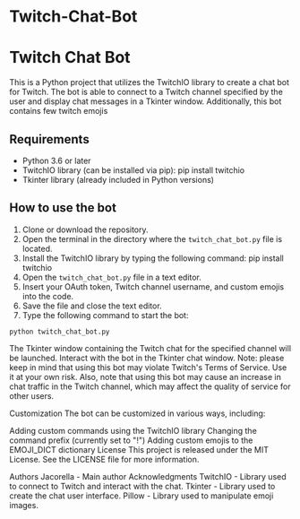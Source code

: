 # Twitch-Chat-Bot

# Twitch Chat Bot

This is a Python project that utilizes the TwitchIO library to create a chat bot for Twitch. The bot is able to connect to a Twitch channel specified by the user and display chat messages in a Tkinter window. Additionally, this bot contains few twitch emojis

## Requirements

- Python 3.6 or later
- TwitchIO library (can be installed via pip):  pip install twitchio
- Tkinter library (already included in Python versions)

## How to use the bot

1. Clone or download the repository.
2. Open the terminal in the directory where the `twitch_chat_bot.py` file is located.
3. Install the TwitchIO library by typing the following command: pip install twitchio
4. Open the `twitch_chat_bot.py` file in a text editor.
5. Insert your OAuth token, Twitch channel username, and custom emojis into the code.
6. Save the file and close the text editor.
7. Type the following command to start the bot:

```
python twitch_chat_bot.py
```

The Tkinter window containing the Twitch chat for the specified channel will be launched.
Interact with the bot in the Tkinter chat window.
Note: please keep in mind that using this bot may violate Twitch's Terms of Service. Use it at your own risk. Also, note that using this bot may cause an increase in chat traffic in the Twitch channel, which may affect the quality of service for other users.

Customization
The bot can be customized in various ways, including:

Adding custom commands using the TwitchIO library
Changing the command prefix (currently set to "!")
Adding custom emojis to the EMOJI_DICT dictionary
License
This project is released under the MIT License. See the LICENSE file for more information.

Authors
Jacorella - Main author
Acknowledgments
TwitchIO - Library used to connect to Twitch and interact with the chat.
Tkinter - Library used to create the chat user interface.
Pillow - Library used to manipulate emoji images.
